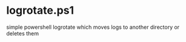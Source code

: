 logrotate.ps1
============

simple powershell logrotate which moves logs to another directory or deletes them
